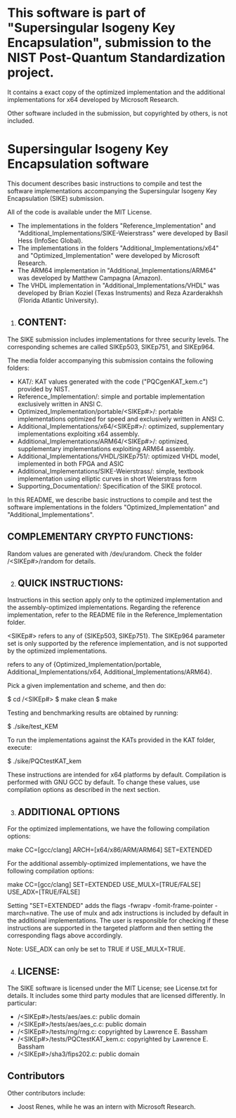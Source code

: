  
# This software is part of "Supersingular Isogeny Key Encapsulation", submission to the NIST Post-Quantum Standardization project.
It contains a exact copy of the optimized implementation and the additional implementations for x64 developed by Microsoft Research.

Other software included in the submission, but copyrighted by others, is not included.


Supersingular Isogeny Key Encapsulation software
================================================

This document describes basic instructions to compile and test the
software implementations accompanying the Supersingular Isogeny Key
Encapsulation (SIKE) submission.

All of the code is available under the MIT License. 

- The implementations in the folders "Reference_Implementation" and
  "Additional_Implementations/SIKE-Weierstrass" were developed by Basil
  Hess (InfoSec Global).
- The implementations in the folders "Additional_Implementations/x64"
  and "Optimized_Implementation" were developed by Microsoft Research.
- The ARM64 implementation in "Additional_Implementations/ARM64" was
  developed by Matthew Campagna (Amazon).
- The VHDL implementation in "Additional_Implementations/VHDL" was
  developed by Brian Koziel (Texas Instruments) and Reza Azarderakhsh
  (Florida Atlantic University).


1. CONTENT:
   -------

The SIKE submission includes implementations for three security levels.
The corresponding schemes are called SIKEp503, SIKEp751, and SIKEp964.

The media folder accompanying this submission contains the following
folders:
 
- KAT/: KAT values generated with the code ("PQCgenKAT_kem.c") provided
  by NIST.
- Reference_Implementation/: simple and portable implementation
  exclusively written in ANSI C.
- Optimized_Implementation/portable/<SIKEp#>/: portable implementations
  optimized for speed and exclusively written in ANSI C.
- Additional_Implementations/x64/<SIKEp#>/: optimized, supplementary
  implementations exploiting x64 assembly.
- Additional_Implementations/ARM64/<SIKEp#>/: optimized, supplementary
  implementations exploiting ARM64 assembly.
- Additional_Implementations/VHDL/SIKEp751/: optimized VHDL model,
  implemented in both FPGA and ASIC 
- Additional_Implementations/SIKE-Weierstrass/: simple, textbook
  implementation using elliptic curves in short Weierstrass form
- Supporting_Documentation/: Specification of the SIKE protocol.

In this README, we describe basic instructions to compile and test the
software implementations in the folders "Optimized_Implementation" and
"Additional_Implementations".

COMPLEMENTARY CRYPTO FUNCTIONS:
------------------------------

Random values are generated with /dev/urandom. Check the folder
<implementation>/<SIKEp#>/random for details.


2. QUICK INSTRUCTIONS:
   ------------------

Instructions in this section apply only to the optimized implementation
and the assembly-optimized implementations.  Regarding the reference
implementation, refer to the README file in the Reference_Implementation
folder.

<SIKEp#> refers to any of {SIKEp503, SIKEp751}. The SIKEp964 parameter
set is only supported by the reference implementation, and is not
supported by the optimized implementations.

<implementation> refers to any of {Optimized_Implementation/portable,
Additional_Implementations/x64, Additional_Implementations/ARM64}.

Pick a given implementation and scheme, and then do:

$ cd <implementation>/<SIKEp#>
$ make clean
$ make

Testing and benchmarking results are obtained by running:

$ ./sike/test_KEM

To run the implementations against the KATs provided in the KAT folder,
execute:

$ ./sike/PQCtestKAT_kem

These instructions are intended for x64 platforms by default.
Compilation is performed with GNU GCC by default. To change these
values, use compilation options as described in the next section.


3. ADDITIONAL OPTIONS
   ------------------

For the optimized implementations, we have the following compilation
options: 

make CC=[gcc/clang] ARCH=[x64/x86/ARM/ARM64] SET=EXTENDED

For the additional assembly-optimized implementations, we have the
following compilation options:

make CC=[gcc/clang] SET=EXTENDED USE_MULX=[TRUE/FALSE] USE_ADX=[TRUE/FALSE]

Setting "SET=EXTENDED" adds the flags -fwrapv -fomit-frame-pointer
-march=native. The use of mulx and adx instructions is included by
default in the additional implementations. The user is responsible for
checking if these instructions are supported in the targeted platform
and then setting the corresponding flags above accordingly.

Note: USE_ADX can only be set to TRUE if USE_MULX=TRUE.


4. LICENSE:
   -------

The SIKE software is licensed under the MIT License; see License.txt for
details.  It includes some third party modules that are licensed
differently. In particular:

- <implementation>/<SIKEp#>/tests/aes/aes.c: public domain
- <implementation>/<SIKEp#>/tests/aes/aes_c.c: public domain
- <implementation>/<SIKEp#>/tests/rng/rng.c: copyrighted by Lawrence E.
  Bassham 
- <implementation>/<SIKEp#>/tests/PQCtestKAT_kem.c: copyrighted by
  Lawrence E. Bassham 
- <implementation>/<SIKEp#>/sha3/fips202.c: public domain


Contributors
------------

Other contributors include:

- Joost Renes, while he was an intern with Microsoft Research.
